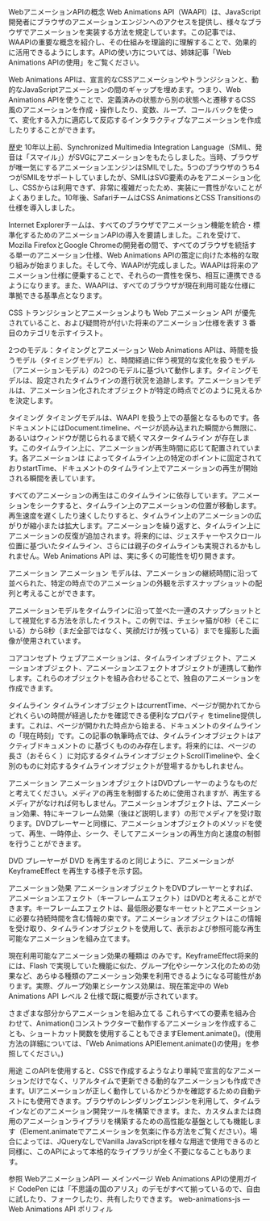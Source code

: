 WebアニメーションAPIの概念
Web Animations API（WAAPI）は、JavaScript開発者にブラウザのアニメーションエンジンへのアクセスを提供し、様々なブラウザでアニメーションを実装する方法を規定しています。この記事では、WAAPIの重要な概念を紹介し、その仕組みを理論的に理解することで、効果的に活用できるようにします。APIの使い方については、姉妹記事「Web Animations APIの使用」をご覧ください。

Web Animations APIは、宣言的なCSSアニメーションやトランジションと、動的なJavaScriptアニメーションの間のギャップを埋めます。つまり、Web Animations APIを使うことで、定義済みの状態から別の状態へと遷移するCSS風のアニメーションを作成・操作したり、変数、ループ、コールバックを使って、変化する入力に適応して反応するインタラクティブなアニメーションを作成したりすることができます。

歴史
10年以上前、Synchronized Multimedia Integration Language（SMIL、発音は「スマイル」）がSVGにアニメーションをもたらしました。当時、ブラウザが唯一気にするアニメーションエンジンはSMILでした。5つのブラウザのうち4つがSMILをサポートしていましたが、SMILはSVG要素のみをアニメーション化し、CSSからは利用できず、非常に複雑だったため、実装に一貫性がないことがよくありました。10年後、SafariチームはCSS AnimationsとCSS Transitionsの仕様を導入しました。

Internet Explorerチームは、すべてのブラウザでアニメーション機能を統合・標準化するためのアニメーションAPIの導入を要請しました。これを受けて、Mozilla FirefoxとGoogle Chromeの開発者の間で、すべてのブラウザを統括する単一のアニメーション仕様、Web Animations APIの策定に向けた本格的な取り組みが始まりました。そして今、WAAPIが完成しました。WAAPIは将来のアニメーション仕様に便乗することで、それらの一貫性を保ち、相互に連携できるようになります。また、WAAPIは、すべてのブラウザが現在利用可能な仕様に準拠できる基準点となります。

CSS トランジションとアニメーションよりも Web アニメーション API が優先されていること、および疑問符が付いた将来のアニメーション仕様を表す 3 番目のカテゴリを示すイラスト。

2つのモデル：タイミングとアニメーション
Web Animations APIは、時間を扱うモデル（タイミングモデル）と、時間経過に伴う視覚的な変化を扱うモデル（アニメーションモデル）の2つのモデルに基づいて動作します。タイミングモデルは、設定されたタイムラインの進行状況を追跡します。アニメーションモデルは、アニメーション化されたオブジェクトが特定の時点でどのように見えるかを決定します。

タイミング
タイミングモデルは、WAAPI を扱う上での基盤となるものです。各ドキュメントにはDocument.timeline、ページが読み込まれた瞬間から無限に、あるいはウィンドウが閉じられるまで続くマスタータイムライン が存在します。このタイムライン上に、アニメーションが再生時間に応じて配置されています。各アニメーションは によってタイムライン上の特定のポイントに固定されておりstartTime、ドキュメントのタイムライン上でアニメーションの再生が開始される瞬間を表しています。

すべてのアニメーションの再生はこのタイムラインに依存しています。アニメーションをシークすると、タイムライン上のアニメーションの位置が移動します。再生速度を遅くしたり速くしたりすると、タイムライン上のアニメーションの広がりが縮小または拡大します。アニメーションを繰り返すと、タイムライン上にアニメーションの反復が追加されます。将来的には、ジェスチャーやスクロール位置に基づいたタイムライン、さらには親子のタイムラインも実現されるかもしれません。Web Animations API は、実に多くの可能性を切り開きます。

アニメーション
アニメーション モデルは、アニメーションの継続時間に沿って並べられた、特定の時点でのアニメーションの外観を示すスナップショットの配列と考えることができます。

アニメーションモデルをタイムラインに沿って並べた一連のスナップショットとして視覚化する方法を示したイラスト。この例では、チェシャ猫が0秒（そこにいる）から8秒（まだ全部ではなく、笑顔だけが残っている）までを撮影した画像が使用されています。

コアコンセプト
ウェブアニメーションは、タイムラインオブジェクト、アニメーションオブジェクト、アニメーションエフェクトオブジェクトが連携して動作します。これらのオブジェクトを組み合わせることで、独自のアニメーションを作成できます。

タイムライン
タイムラインオブジェクトはcurrentTime、ページが開かれてからどれくらいの時間が経過したかを確認できる便利なプロパティ をtimeline提供します。これは、ページが開かれた時点から始まる、ドキュメントのタイムラインの「現在時刻」です。この記事の執筆時点では、タイムラインオブジェクトはアクティブドキュメントの に基づくもののみ存在します。将来的には、ページの長さ（おそらく ）に対応するタイムラインオブジェクトScrollTimelineや、全く別のものに対応するタイムラインオブジェクトが登場するかもしれません。

アニメーション
アニメーションオブジェクトはDVDプレーヤーのようなものだと考えてください。メディアの再生を制御するために使用されますが、再生するメディアがなければ何もしません。アニメーションオブジェクトは、アニメーション効果、特にキーフレーム効果（後ほど説明します）の形でメディアを受け取ります。DVDプレーヤーと同様に、アニメーションオブジェクトのメソッドを使って、再生、一時停止、シーク、そしてアニメーションの再生方向と速度の制御を行うことができます。

DVD プレーヤーが DVD を再生するのと同じように、アニメーションが KeyframeEffect を再生する様子を示す図。

アニメーション効果
アニメーションオブジェクトをDVDプレーヤーとすれば、アニメーションエフェクト（キーフレームエフェクト）はDVDと考えることができます。キーフレームエフェクトは、最低限必要なキーセットとアニメーションに必要な持続時間を含む情報の束です。アニメーションオブジェクトはこの情報を受け取り、タイムラインオブジェクトを使用して、表示および参照可能な再生可能なアニメーションを組み立てます。

現在利用可能なアニメーション効果の種類は のみです。KeyframeEffect将来的には、Flash で実現していた機能に似た、グループ化やシーケンス化のための効果など、あらゆる種類のアニメーション効果を利用できるようになる可能性があります。実際、グループ効果とシーケンス効果は、現在策定中の Web Animations API レベル 2 仕様で既に概要が示されています。

さまざまな部分からアニメーションを組み立てる
これらすべての要素を組み合わせて、Animation()コンストラクターで動作するアニメーションを作成することも、ショートカット関数を使用することもできますElement.animate()。(使用方法の詳細については、「Web Animations APIElement.animate()の使用」を参照してください。)

用途
このAPIを使用すると、CSSで作成するようなより単純で宣言的なアニメーションだけでなく、リアルタイムで更新できる動的なアニメーションも作成できます。UIアニメーションが正しく動作しているかどうかを確認するための自動テストにも使用できます。ブラウザのレンダリングエンジンを利用して、タイムラインなどのアニメーション開発ツールを構築できます。また、カスタムまたは商用のアニメーションライブラリを構築するための高性能な基盤としても機能します（Element.animateでアニメーションを気楽に作る方法をご覧ください）。場合によっては、JQueryなしでVanilla JavaScriptを様々な用途で使用できるのと同様に、このAPIによって本格的なライブラリが全く不要になることもあります。

参照
WebアニメーションAPI — メインページ
Web Animations APIの使用ガイド
CodePen には「不思議の国のアリス」のデモがすべて揃っているので、自由に試したり、フォークしたり、共有したりできます。
web-animations-js — Web Animations API ポリフィル